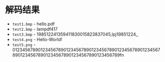 
# 解码结果
* `test1.bmp` - hello.pdf  
* `test2.bmp` - Iampdf417  
* `test3.bmp` - 198512241359411830015823837045,lpj19851224,,  
* `test4.png` - Hello-World!  
* `test5.png` - 0123456789012345678901234567890123456789012345678901234567890123456789012345678901234567890123456789fn
